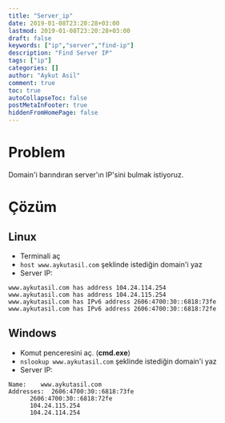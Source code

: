 ```yaml
---
title: "Server_ip"
date: 2019-01-08T23:20:28+03:00
lastmod: 2019-01-08T23:20:28+03:00
draft: false
keywords: ["ip","server","find-ip"]
description: "Find Server IP"
tags: ["ip"]
categories: []
author: "Aykut Asil"
comment: true
toc: true
autoCollapseToc: false
postMetaInFooter: true
hiddenFromHomePage: false
---
```


# Problem

Domain'i barındıran server'ın IP'sini bulmak istiyoruz.

# Çözüm

## Linux

- Terminali aç
- `host www.aykutasil.com` şeklinde istediğin domain'i yaz
- Server IP:

```text
www.aykutasil.com has address 104.24.114.254
www.aykutasil.com has address 104.24.115.254
www.aykutasil.com has IPv6 address 2606:4700:30::6818:73fe
www.aykutasil.com has IPv6 address 2606:4700:30::6818:72fe
```

## Windows

- Komut penceresini aç. (**cmd.exe**)
- `nslookup www.aykutasil.com` şeklinde istediğin domain'i yaz
- Server IP:

```text
Name:    www.aykutasil.com
Addresses:  2606:4700:30::6818:73fe
      2606:4700:30::6818:72fe
      104.24.115.254
      104.24.114.254
```
